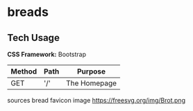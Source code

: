 # breads

## Tech Usage

**CSS Framework:** Bootstrap


|Method | Path | Purpose|
| --- | --- | --- |
|GET | '/' | The Homepage|


sources 
bread favicon image
https://freesvg.org/img/Brot.png
